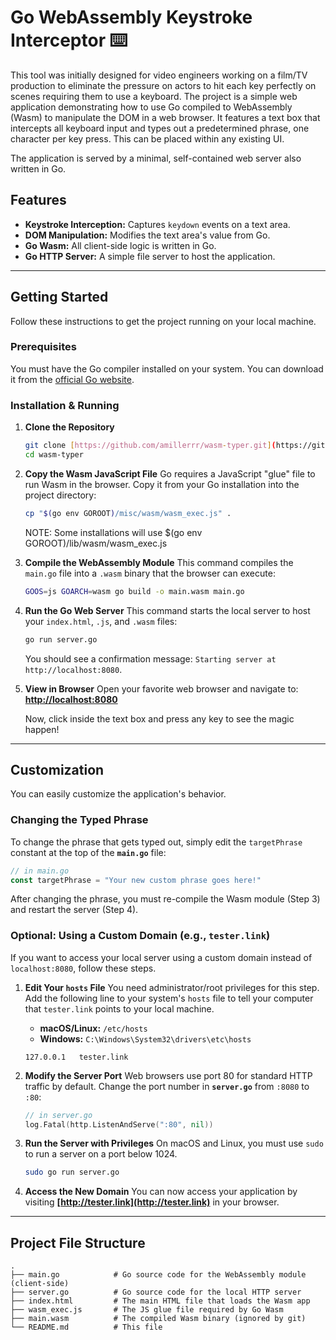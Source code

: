 # Go WebAssembly Keystroke Interceptor ⌨️

This tool was initially designed for video engineers working on a film/TV production to eliminate the pressure on actors to hit each key perfectly on scenes requiring them to use a keyboard. The project is a simple web application demonstrating how to use Go compiled to WebAssembly (Wasm) to manipulate the DOM in a web browser. It features a text box that intercepts all keyboard input and types out a predetermined phrase, one character per key press. This can be placed within any existing UI. 

The application is served by a minimal, self-contained web server also written in Go.

## Features

-   **Keystroke Interception:** Captures `keydown` events on a text area.
-   **DOM Manipulation:** Modifies the text area's value from Go.
-   **Go Wasm:** All client-side logic is written in Go.
-   **Go HTTP Server:** A simple file server to host the application.

***

## Getting Started

Follow these instructions to get the project running on your local machine.

### Prerequisites

You must have the Go compiler installed on your system. You can download it from the [official Go website](https://go.dev/dl/).

### Installation & Running

1.  **Clone the Repository**
    ```sh
    git clone [https://github.com/amillerrr/wasm-typer.git](https://github.com/amillerrr/wasm-typer.git)
    cd wasm-typer
    ```

2.  **Copy the Wasm JavaScript File**
    Go requires a JavaScript "glue" file to run Wasm in the browser. Copy it from your Go installation into the project directory:
    ```sh
    cp "$(go env GOROOT)/misc/wasm/wasm_exec.js" .
    ```
    NOTE: Some installations will use $(go env GOROOT)/lib/wasm/wasm_exec.js

3.  **Compile the WebAssembly Module**
    This command compiles the `main.go` file into a `.wasm` binary that the browser can execute:
    ```sh
    GOOS=js GOARCH=wasm go build -o main.wasm main.go
    ```

4.  **Run the Go Web Server**
    This command starts the local server to host your `index.html`, `.js`, and `.wasm` files:
    ```sh
    go run server.go
    ```
    You should see a confirmation message: `Starting server at http://localhost:8080`.

5.  **View in Browser**
    Open your favorite web browser and navigate to:
    **[http://localhost:8080](http://localhost:8080)**

    Now, click inside the text box and press any key to see the magic happen!

***

## Customization

You can easily customize the application's behavior.

### Changing the Typed Phrase

To change the phrase that gets typed out, simply edit the `targetPhrase` constant at the top of the **`main.go`** file:

```go
// in main.go
const targetPhrase = "Your new custom phrase goes here!"
```
After changing the phrase, you must re-compile the Wasm module (Step 3) and restart the server (Step 4).

### Optional: Using a Custom Domain (e.g., `tester.link`)

If you want to access your local server using a custom domain instead of `localhost:8080`, follow these steps.

1.  **Edit Your `hosts` File**
    You need administrator/root privileges for this step. Add the following line to your system's `hosts` file to tell your computer that `tester.link` points to your local machine.
    -   **macOS/Linux:** `/etc/hosts`
    -   **Windows:** `C:\Windows\System32\drivers\etc\hosts`

    ```
    127.0.0.1   tester.link
    ```

2.  **Modify the Server Port**
    Web browsers use port 80 for standard HTTP traffic by default. Change the port number in **`server.go`** from `:8080` to `:80`:
    ```go
    // in server.go
    log.Fatal(http.ListenAndServe(":80", nil))
    ```

3.  **Run the Server with Privileges**
    On macOS and Linux, you must use `sudo` to run a server on a port below 1024.
    ```sh
    sudo go run server.go
    ```

4.  **Access the New Domain**
    You can now access your application by visiting **[http://tester.link](http://tester.link)** in your browser.

***

## Project File Structure

```
.
├── main.go            # Go source code for the WebAssembly module (client-side)
├── server.go          # Go source code for the local HTTP server
├── index.html         # The main HTML file that loads the Wasm app
├── wasm_exec.js       # The JS glue file required by Go Wasm
├── main.wasm          # The compiled Wasm binary (ignored by git)
└── README.md          # This file
```
